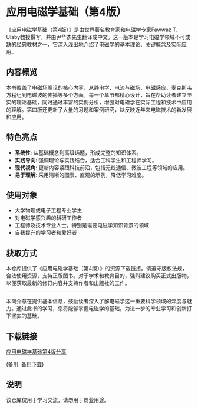 # 应用电磁学基础（第4版）

《应用电磁学基础（第4版）》是由世界著名教育家和电磁学专家Fawwaz T. Ulaby教授撰写，并由尹华杰先生翻译成中文。这一版本是学习电磁学领域不可或缺的经典教材之一，它深入浅出地介绍了电磁学的基本理论、关键概念及实际应用。

## 内容概览

本书覆盖了电磁场理论的核心内容，从静电学、电流与磁场、电磁感应、麦克斯韦方程组到电磁波的传播等多个方面。每一个章节都精心设计，旨在帮助读者建立坚实的理论基础，同时通过丰富的实例分析，增强对电磁学在实际工程和技术中应用的理解。第四版还更新了大量的习题和案例研究，以反映近年来电磁技术的新发展和应用。

## 特色亮点

- **系统性**: 从基础概念到高级话题，形成完整的知识体系。
- **实践导向**: 强调理论与实践结合，适合工科学生和工程师学习。
- **现代视角**: 更新内容紧跟科技前沿，包括无线通信、微波工程等领域的应用。
- **易于理解**: 采用清晰的图表、直观的示例，降低学习难度。

## 使用对象

- 大学物理或电子工程专业学生
- 对电磁学感兴趣的科研工作者
- 工程师及技术专业人士，特别是需要电磁学知识背景的领域
- 自我提升的学习者和爱好者

## 获取方式

本仓库提供了《应用电磁学基础（第4版）》的资源下载链接。请遵守版权法规，合法使用资源，支持正版图书。对于学术和教育目的，强烈建议购买正式出版物，以便获取最新的修订内容并支持作者和出版社的工作。

---

本简介意在提供基本信息，鼓励读者深入了解电磁学这一重要科学领域的深度与魅力。通过此书的学习，您将能够掌握电磁学的基础，为进一步的专业学习和创新打下坚实的基础。

## 下载链接
[应用电磁学基础第4版分享](https://pan.quark.cn/s/4796e397ccf5) 

(备用: [备用下载](https://pan.baidu.com/s/1GTzWVbnDtrEjDxQdkZ-o6A?pwd=1234))

## 说明

该仓库仅用于学习交流，请勿用于商业用途。
